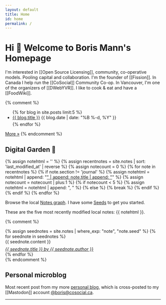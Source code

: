 ```yaml
---
layout: default
title: Home
id: home
permalink: /
---
```

<style>
  .microblog_timeline, .callout {padding: 0.25em 0.25em 1em 1em; background: #f5f7ff; border-radius: 25px;}
  .wrapper {
    max-width: 46em;
  }
</style>
# Hi 👋 Welcome to Boris Mann's Homepage

<p>I'm interested in [[Open Source Licensing]], community, co-operative models. Pooling capital and collaboration. I'm the founder of [[Fission]]. In Canada I help run the [[CoSocial]] Community Co-op. In Vancouver, I'm one of the organizers of [[DWebYVR]]. I like to cook & eat and have a [[FoodWiki]].</p>

{% comment %}
  <ul>
    {% for blog in site.posts limit:5 %}
      <li class="blog-entry" style="margin-bottom: 5px;">
        <a class="internal-link" href="..{{ blog.url }}">{{ blog.title }}</a> <time>{{ blog.date | date: "%B %-d, %Y" }}</time>
      </li>
    {% endfor %}
  </ul>

  <a href="/blog/" class="internal-link">More »</a>
{% endcomment %}

  <h2>Digital Garden 🌱</h2>

{% assign notehtml = '' %}
{% assign recentnotes = site.notes | sort: 'last_modified_at' | reverse %}
{% assign notecount = 0 %}
{% for note in recentnotes %}
  {% if note.section != 'journal' %}
    {% assign notehtml = notehtml | append: "<a class='internal-link' href='" | append: note.url | append: "'>" | append: note.title | append: "</a>" %}
    {% assign notecount = notecount | plus:1 %}
    {% if notecount < 5 %}
      {% assign notehtml = notehtml | append: ", " %}
    {% else %}
      {% break %}
    {% endif %}
  {% endif %}
{% endfor %}

<p>Browse the local <a class="internal-link" href="../notes/">Notes graph</a>. I have some <a class="internal-link" href="../notes/seeds/">Seeds</a> to get you started.</p>

<p>These are the five most recently modified local notes: {{ notehtml }}.</p>

{% comment %}
<div style="margin-top: 0.5em">
{% assign seednotes = site.notes | where_exp: "note", "note.seed" %}
{% for seednote in seednotes %}
    <div>
      <div style="margin-bottom: 0.5em;">{{ seednote.content }}</div>
      <cite><a href="{{ seednote.link }}">{{ seednote.title }} by {{ seednote.author }}</a></cite>
    </div>
{% endfor %}
</div>
{% endcomment %}

  <h2>Personal microblog</h2>

  Most recent post from my more [personal blog](https://blog.bmannconsulting.com), which is cross-posted to my [[Mastodon]] account <a href="https://cosocial.ca/@boris" rel="me">@boris@cosocial.ca</a>.

  <script type="text/javascript" src="https://micro.blog/sidebar.js?username=boris&count=1"></script>

  <hr />
